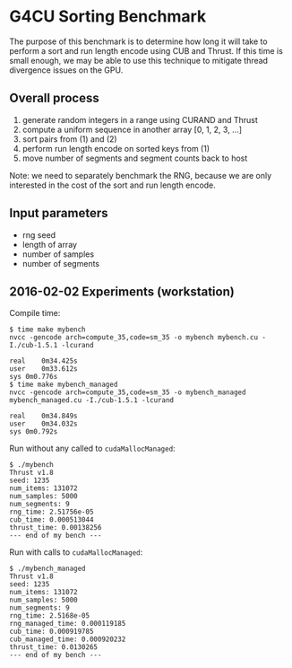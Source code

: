 # G4CU Sorting Benchmark

The purpose of this benchmark is to determine how long it will take to perform a
sort and run length encode using CUB and Thrust.  If this time is small enough,
we may be able to use this technique to mitigate thread divergence issues on the
GPU.

## Overall process

1. generate random integers in a range using CURAND and Thrust
2. compute a uniform sequence in another array [0, 1, 2, 3, ...]
3. sort pairs from (1) and (2)
4. perform run length encode on sorted keys from (1)
5. move number of segments and segment counts back to host

Note: we need to separately benchmark the RNG, because we are only interested in
the cost of the sort and run length encode.

## Input parameters

* rng seed
* length of array
* number of samples
* number of segments

## 2016-02-02 Experiments (workstation)

Compile time:

```
$ time make mybench
nvcc -gencode arch=compute_35,code=sm_35 -o mybench mybench.cu -I./cub-1.5.1 -lcurand

real	0m34.425s
user	0m33.612s
sys	0m0.776s
$ time make mybench_managed
nvcc -gencode arch=compute_35,code=sm_35 -o mybench_managed mybench_managed.cu -I./cub-1.5.1 -lcurand

real	0m34.849s
user	0m34.032s
sys	0m0.792s
```

Run without any called to `cudaMallocManaged`:

```
$ ./mybench
Thrust v1.8
seed: 1235
num_items: 131072
num_samples: 5000
num_segments: 9
rng_time: 2.51756e-05
cub_time: 0.000513044
thrust_time: 0.00138256
--- end of my bench ---
```

Run with calls to `cudaMallocManaged`:

```
$ ./mybench_managed 
Thrust v1.8
seed: 1235
num_items: 131072
num_samples: 5000
num_segments: 9
rng_time: 2.5168e-05
rng_managed_time: 0.000119185
cub_time: 0.000919785
cub_managed_time: 0.000920232
thrust_time: 0.0130265
--- end of my bench ---
```
